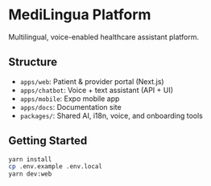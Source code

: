 # MediLingua Platform

Multilingual, voice-enabled healthcare assistant platform.

## Structure

- `apps/web`: Patient & provider portal (Next.js)
- `apps/chatbot`: Voice + text assistant (API + UI)
- `apps/mobile`: Expo mobile app
- `apps/docs`: Documentation site
- `packages/`: Shared AI, i18n, voice, and onboarding tools

## Getting Started

```bash
yarn install
cp .env.example .env.local
yarn dev:web
